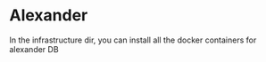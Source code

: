 # Alexander

In the infrastructure dir, you can install all the docker containers for alexander DB

